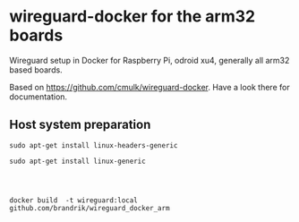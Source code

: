 # wireguard-docker for the arm32 boards
Wireguard setup in Docker for Raspberry Pi, odroid xu4, generally all arm32 based boards. 

Based on https://github.com/cmulk/wireguard-docker. Have a look there for documentation. 



## Host system preparation

    sudo apt-get install linux-headers-generic

    sudo apt-get install linux-generic




    docker build  -t wireguard:local github.com/brandrik/wireguard_docker_arm







